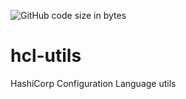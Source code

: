 ![GitHub code size in bytes](https://img.shields.io/github/languages/code-size/juskevicius/hcl-utils)

# hcl-utils

HashiCorp Configuration Language utils
